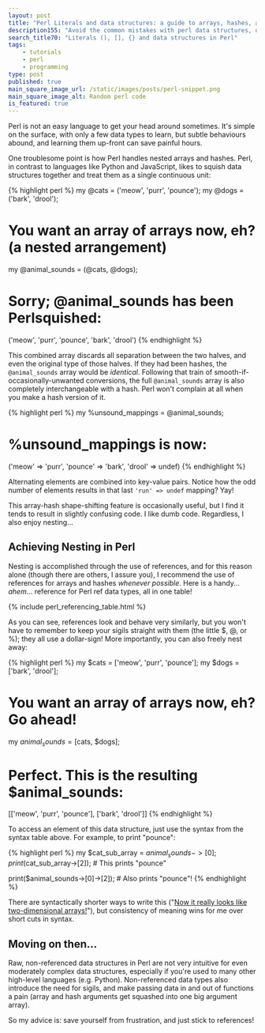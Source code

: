 ```yaml
---
layout: post
title: "Perl Literals and data structures: a guide to arrays, hashes, and references ((), [], {})"
description155: "Avoid the common mistakes with perl data structures, understand a more subtle behaviour, and safely nest { 'all' => { 'your' => 'data' } }."
search_title70: "Literals (), [], {} and data structures in Perl"
tags:
    - tutorials
    - perl
    - programming
type: post
published: true
main_square_image_url: /static/images/posts/perl-snippet.png
main_square_image_alt: Random perl code
is_featured: true
---
```


Perl is not an easy language to get your head around sometimes. It's simple on the surface, with only a few data types to learn, but subtle behaviours abound, and learning them up-front can save painful hours.

One troublesome point is how Perl handles nested arrays and hashes. Perl, in contrast to languages like Python and JavaScript, likes to squish data structures together and treat them as a single continuous unit:

{% highlight perl %}
my @cats = ('meow', 'purr', 'pounce');
my @dogs = ('bark', 'drool');

# You want an array of arrays now, eh? (a nested arrangement)
my @animal_sounds = (@cats, @dogs);

# Sorry; @animal_sounds has been Perlsquished:
('meow', 'purr', 'pounce', 'bark', 'drool')
{% endhighlight %}

This combined array discards all separation between the two halves, and even the original type of those halves. If they had been hashes, the `@animal_sounds` array would be *identical*. Following that train of smooth-if-occasionally-unwanted conversions, the full `@animal_sounds` array is also completely interchangeable with a hash. Perl won't complain at all when you make a hash version of it.

{% highlight perl %}
my %unsound_mappings = @animal_sounds;

# %unsound_mappings is now:
('meow' => 'purr', 'pounce' => 'bark', 'drool' => undef)
{% endhighlight %}

Alternating elements are combined into key-value pairs. Notice how the odd number of elements results in that last `'run' => undef` mapping? Yay!

This array-hash shape-shifting feature is occasionally useful, but I find it tends to result in slightly confusing code. I like dumb code. Regardless, I also enjoy nesting...


## Achieving Nesting in Perl ##

Nesting is accomplished through the use of references, and for this reason alone (though there are others, I assure you), I recommend the use of references for arrays and hashes *whenever possible*. Here is a handy... *ahem*...  reference for Perl ref data types, all in one table!

{% include perl_referencing_table.html %}

As you can see, references look and behave very similarly, but you won't have to remember to keep your sigils straight with them (the little $, @, or %); they all use a dollar-sign! More importantly, you can also freely nest away:

{% highlight perl %}
my $cats = ['meow', 'purr', 'pounce'];
my $dogs = ['bark', 'drool'];

# You want an array of arrays now, eh? Go ahead!
my $animal_sounds = [$cats, $dogs];

# Perfect. This is the resulting $animal_sounds:
[['meow', 'purr', 'pounce'], ['bark', 'drool']]
{% endhighlight %}

To access an element of this data structure, just use the syntax from the syntax table above. For example, to print "pounce":

{% highlight perl %}
my $cat_sub_array = $animal_sounds->[0];
print($cat_sub_array->[2]); # This prints "pounce"

print($animal_sounds->[0]->[2]); # Also prints "pounce"!
{% endhighlight %}

There are syntactically shorter ways to write this ("[Now it really looks like two-dimensional arrays!](http://perldoc.perl.org/perlreftut.html#Arrow-Rule)"), but consistency of meaning wins for me over short cuts in syntax.

## Moving on then... ##

Raw, non-referenced data structures in Perl are not very intuitive for even moderately complex data structures, especially if you're used to many other high-level languages (e.g. Python). Non-referenced data types also introduce the need for sigils, and make passing data in and out of functions a pain (array and hash arguments get squashed into one big argument array).

So my advice is: save yourself from frustration, and just stick to references!
